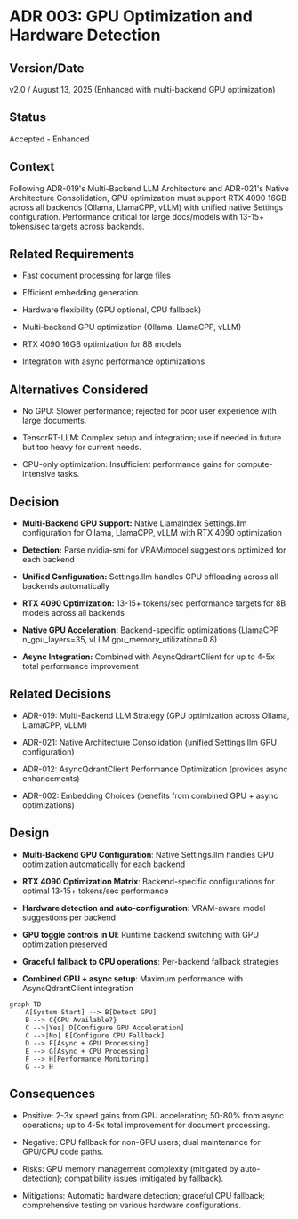 # ADR 003: GPU Optimization and Hardware Detection

## Version/Date

v2.0 / August 13, 2025 (Enhanced with multi-backend GPU optimization)

## Status

Accepted - Enhanced

## Context

Following ADR-019's Multi-Backend LLM Architecture and ADR-021's Native Architecture Consolidation, GPU optimization must support RTX 4090 16GB across all backends (Ollama, LlamaCPP, vLLM) with unified native Settings configuration. Performance critical for large docs/models with 13-15+ tokens/sec targets across backends.

## Related Requirements

- Fast document processing for large files

- Efficient embedding generation

- Hardware flexibility (GPU optional, CPU fallback)

- Multi-backend GPU optimization (Ollama, LlamaCPP, vLLM)

- RTX 4090 16GB optimization for 8B models

- Integration with async performance optimizations

## Alternatives Considered

- No GPU: Slower performance; rejected for poor user experience with large documents.

- TensorRT-LLM: Complex setup and integration; use if needed in future but too heavy for current needs.

- CPU-only optimization: Insufficient performance gains for compute-intensive tasks.

## Decision

- **Multi-Backend GPU Support:** Native LlamaIndex Settings.llm configuration for Ollama, LlamaCPP, vLLM with RTX 4090 optimization

- **Detection:** Parse nvidia-smi for VRAM/model suggestions optimized for each backend

- **Unified Configuration:** Settings.llm handles GPU offloading across all backends automatically

- **RTX 4090 Optimization:** 13-15+ tokens/sec performance targets for 8B models across all backends

- **Native GPU Acceleration:** Backend-specific optimizations (LlamaCPP n_gpu_layers=35, vLLM gpu_memory_utilization=0.8)

- **Async Integration:** Combined with AsyncQdrantClient for up to 4-5x total performance improvement

## Related Decisions

- ADR-019: Multi-Backend LLM Strategy (GPU optimization across Ollama, LlamaCPP, vLLM)

- ADR-021: Native Architecture Consolidation (unified Settings.llm GPU configuration)

- ADR-012: AsyncQdrantClient Performance Optimization (provides async enhancements)

- ADR-002: Embedding Choices (benefits from combined GPU + async optimizations)

## Design

- **Multi-Backend GPU Configuration**: Native Settings.llm handles GPU optimization automatically for each backend

- **RTX 4090 Optimization Matrix**: Backend-specific configurations for optimal 13-15+ tokens/sec performance

- **Hardware detection and auto-configuration**: VRAM-aware model suggestions per backend

- **GPU toggle controls in UI**: Runtime backend switching with GPU optimization preserved

- **Graceful fallback to CPU operations**: Per-backend fallback strategies

- **Combined GPU + async setup**: Maximum performance with AsyncQdrantClient integration

```mermaid
graph TD
    A[System Start] --> B[Detect GPU]
    B --> C{GPU Available?}
    C -->|Yes| D[Configure GPU Acceleration]
    C -->|No| E[Configure CPU Fallback]
    D --> F[Async + GPU Processing]
    E --> G[Async + CPU Processing]
    F --> H[Performance Monitoring]
    G --> H
```

## Consequences

- Positive: 2-3x speed gains from GPU acceleration; 50-80% from async operations; up to 4-5x total improvement for document processing.

- Negative: CPU fallback for non-GPU users; dual maintenance for GPU/CPU code paths.

- Risks: GPU memory management complexity (mitigated by auto-detection); compatibility issues (mitigated by fallback).

- Mitigations: Automatic hardware detection; graceful CPU fallback; comprehensive testing on various hardware configurations.
